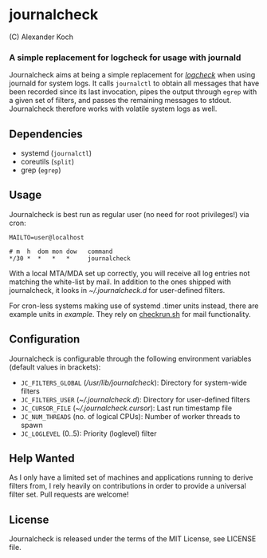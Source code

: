 journalcheck
============

(C) Alexander Koch

### A simple replacement for logcheck for usage with journald

Journalcheck aims at being a simple replacement for
[_logcheck_](http://logcheck.org) when using journald for system logs. It calls
`journalctl` to obtain all messages that have been recorded since its last
invocation, pipes the output through `egrep` with a given set of filters, and
passes the remaining messages to stdout. Journalcheck therefore works with
volatile system logs as well.

## Dependencies
 * systemd (`journalctl`)
 * coreutils (`split`)
 * grep (`egrep`)

## Usage
Journalcheck is best run as regular user (no need for root privileges!) via
cron:
```
MAILTO=user@localhost

# m  h  dom mon dow   command
*/30 *  *   *   *     journalcheck
```

With a local MTA/MDA set up correctly, you will receive all log entries not
matching the white-list by mail. In addition to the ones shipped with
journalcheck, it looks in _~/.journalcheck.d_ for user-defined filters.

For cron-less systems making use of systemd .timer units instead, there are
example units in _example_. They rely on
[checkrun.sh](https://github.com/lynix/checkrun.sh) for mail functionality.

## Configuration
Journalcheck is configurable through the following environment variables
(default values in brackets):

 * `JC_FILTERS_GLOBAL` (*/usr/lib/journalcheck*): Directory for system-wide filters
 * `JC_FILTERS_USER` (*~/.journalcheck.d*): Directory for user-defined filters
 * `JC_CURSOR_FILE` (*~/.journalcheck.cursor*): Last run timestamp file
 * `JC_NUM_THREADS` (no. of logical CPUs): Number of worker threads to spawn
 * `JC_LOGLEVEL` (0..5): Priority (loglevel) filter

## Help Wanted
As I only have a limited set of machines and applications running to derive
filters from, I rely heavily on contributions in order to provide a universal
filter set. Pull requests are welcome!

## License
Journalcheck is released under the terms of the MIT License, see LICENSE file.
